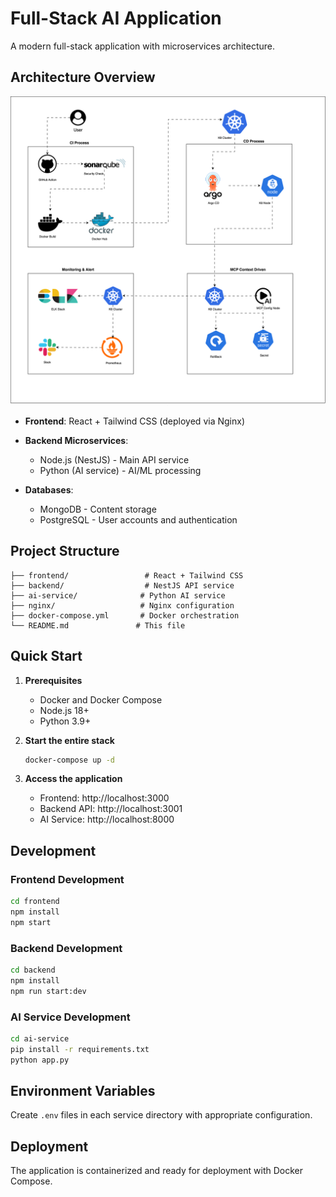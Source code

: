 # Full-Stack AI Application

A modern full-stack application with microservices architecture.

## Architecture Overview

![MCP-XGeneOps Architecture](MCP-XGeneOps.drawio.svg)

- **Frontend**: React + Tailwind CSS (deployed via Nginx)

- **Backend Microservices**: 
  - Node.js (NestJS) - Main API service
  - Python (AI service) - AI/ML processing
- **Databases**: 
  - MongoDB - Content storage
  - PostgreSQL - User accounts and authentication

## Project Structure

```
├── frontend/                 # React + Tailwind CSS
├── backend/                  # NestJS API service
├── ai-service/              # Python AI service
├── nginx/                   # Nginx configuration
├── docker-compose.yml       # Docker orchestration
└── README.md               # This file
```

## Quick Start

1. **Prerequisites**
   - Docker and Docker Compose
   - Node.js 18+
   - Python 3.9+

2. **Start the entire stack**
   ```bash
   docker-compose up -d
   ```

3. **Access the application**
   - Frontend: http://localhost:3000
   - Backend API: http://localhost:3001
   - AI Service: http://localhost:8000

## Development

### Frontend Development
```bash
cd frontend
npm install
npm start
```

### Backend Development
```bash
cd backend
npm install
npm run start:dev
```

### AI Service Development
```bash
cd ai-service
pip install -r requirements.txt
python app.py
```

## Environment Variables

Create `.env` files in each service directory with appropriate configuration.

## Deployment

The application is containerized and ready for deployment with Docker Compose. 